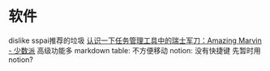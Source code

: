 # 软件
dislike sspai推荐的垃圾
[认识一下任务管理工具中的瑞士军刀：Amazing Marvin - 少数派](https://sspai.com/post/62318)
	高级功能多
markdown table: 不方便移动
notion: 没有快捷键
先暂时用notion?